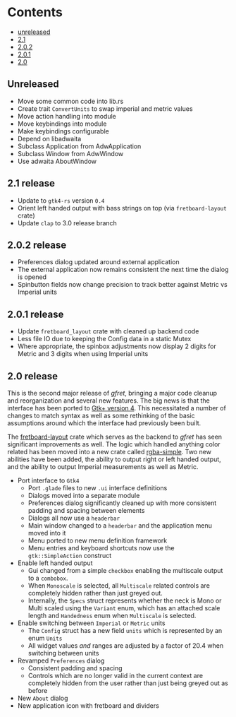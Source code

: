 Contents
========
* [unreleased](#unreleased)
* [2.1](#2.1-release)
* [2.0.2](#2.0.2-release)
* [2.0.1](#2.0.1-release)
* [2.0](#2.0-release)

## Unreleased
* Move some common code into lib.rs
* Create trait `ConvertUnits` to swap imperial and metric values
* Move action handling into module
* Move keybindings into module
* Make keybindings configurable
* Depend on libadwaita
* Subclass Application from AdwApplication
* Subclass Window from AdwWindow
* Use adwaita AboutWindow

## 2.1 release
* Update to `gtk4-rs` version `0.4`
* Orient left handed output with bass strings on top (via `fretboard-layout` crate)
* Update `clap` to 3.0 release branch

## 2.0.2 release
* Preferences dialog updated around external application
* The external application now remains consistent the next time the dialog is
  opened
* Spinbutton fields now change precision to track better against Metric vs
  Imperial units

## 2.0.1 release
* Update `fretboard_layout` crate with cleaned up backend code
* Less file IO due to keeping the Config data in a static Mutex
* Where appropriate, the spinbox adjustments now display 2 digits for Metric
  and 3 digits when using Imperial units

## 2.0 release
This is the second major release of *gfret*, bringing a major code cleanup and
reorganization and several new features. The big news is that the interface has
been ported to [Gtk+ version 4](https://drewdevault.com/blog/index.xml). This
necessitated a number of changes to match syntax as well as some rethinking of
the basic assumptions around which the interface had previously been built.

The [fretboard-layout](https://crates.io/crates/fretboard_layout) crate which
serves as the backend to *gfret* has seen significant improvements as well. The
logic which handled anything color related has been moved into a new crate called
[rgba-simple](https://crates.io/crates/rgba_simple). Two new abilities have been
added, the ability to output right or left handed output, and the ability to
output Imperial measurements as well as Metric.
* Port interface to `Gtk4`
  * Port `.glade` files to new `.ui` interface definitions
  * Dialogs moved into a separate module
  * Preferences dialog significantly cleaned up with more consistent padding
    and spacing between elements
  * Dialogs all now use a `headerbar`
  * Main window changed to a `headerbar` and the application menu moved into it
  * Menu ported to new menu definition framework
  * Menu entries and keyboard shortcuts now use the `gtk::SimpleAction` construct
* Enable left handed output
  * Gui changed from a simple `checkbox` enabling the multiscale output to a
    `combobox`.
  * When `Monoscale` is selected, all `Multiscale` related controls are
    completely hidden rather than just greyed out.
  * Internally, the `Specs` struct represents whether the neck is Mono or Multi
    scaled using the `Variant` enum, which has an attached scale length and
    `Handedness` enum when `Multiscale` is selected.
* Enable switching between `Imperial` or `Metric` units
  * The `Config` struct has a new field `units` which is represented by an enum
    `Units`
  * All widget values *and* ranges are adjusted by a factor of 20.4 when
    switching between units
* Revamped `Preferences` dialog
  * Consistent padding and spacing
  * Controls which are no longer valid in the current context are completely
    hidden from the user rather than just being greyed out as before
* New `About` dialog
* New application icon with fretboard and dividers
